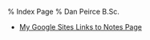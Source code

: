 % Index Page
% Dan Peirce B.Sc.

<!---
use pandoc -s -t html5 -c pandocbd.css index.md -o index.html
-->

* [My Google Sites Links to Notes Page](https://sites.google.com/site/danpeircenotes/)
